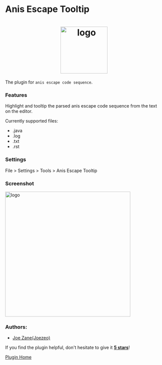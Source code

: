 # Anis Escape Tooltip
<h1 align="center">
    <img src="https://raw.githubusercontent.com/toocol/anis-escape-tootip/462c9012c7294b7e3b7ec5f5770f3f23f4d59972/src/main/resources/META-INF/pluginIcon.svg" alt="logo" width="150">
  <br>
</h1>


The plugin for `anis escape code sequence`. 
<br/>
<h3> Features </h3>
<p>Highlight and tooltip the parsed anis escape code sequence from the text on the editor.</p>
<p>Currently supported files:</p>
<ul>
<li>.java</li>
<li>.log</li>
<li>.txt</li>
<li>.rst</li>
</ul>
<h3> Settings </h3>
File > Settings > Tools > Anis Escape Tooltip  
<br>  

<h3> Screenshot </h3>
<img src="https://github.com/toocol/anis-escape-tootip/blob/master/src/main/resources/screenshot/screen_shoot.png?raw=true" alt="logo" width="400">


<h3>Authors:</h3>
<ul>
<li><a href="https://github.com/Joezeo">Joe Zane(Joezeo)</a></li>
</ul>

If you find the plugin helpful, don't hesitate to give it <b><a href="https://plugins.jetbrains.com/plugin/19673-anis-escape-tooltip">5 stars</a></b>!

[Plugin Home](https://plugins.jetbrains.com/plugin/19673-anis-escape-tooltip)
